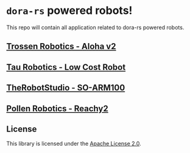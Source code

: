 # `dora-rs` powered robots!

This repo will contain all application related to dora-rs powered robots.

## [Trossen Robotics - Aloha v2](robots/aloha/README.md)

## [Tau Robotics - Low Cost Robot](robots/alexk_lcr/README.md)

## [TheRobotStudio - SO-ARM100](robots/so-100/README.md)

## [Pollen Robotics - Reachy2](robots/reachy/README.md)

## License

This library is licensed under the [Apache License 2.0](./LICENSE).
